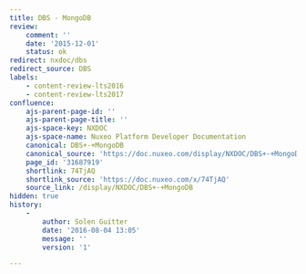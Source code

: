 ```yaml
---
title: DBS - MongoDB
review:
    comment: ''
    date: '2015-12-01'
    status: ok
redirect: nxdoc/dbs
redirect_source: DBS
labels:
    - content-review-lts2016
    - content-review-lts2017
confluence:
    ajs-parent-page-id: ''
    ajs-parent-page-title: ''
    ajs-space-key: NXDOC
    ajs-space-name: Nuxeo Platform Developer Documentation
    canonical: DBS+-+MongoDB
    canonical_source: 'https://doc.nuxeo.com/display/NXDOC/DBS+-+MongoDB'
    page_id: '31687919'
    shortlink: 74TjAQ
    shortlink_source: 'https://doc.nuxeo.com/x/74TjAQ'
    source_link: /display/NXDOC/DBS+-+MongoDB
hidden: true
history:
    -
        author: Solen Guitter
        date: '2016-08-04 13:05'
        message: ''
        version: '1'

---
```

